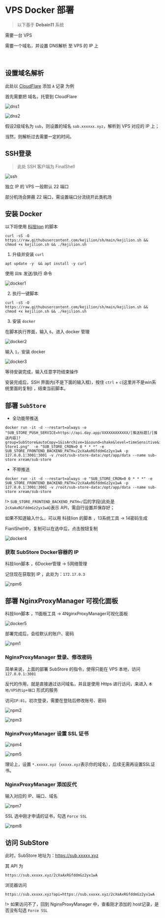 # VPS Docker 部署

> 以下基于 **Debain11** 系统

需要一台 VPS

需要一个域名，并设置 DNS解析 至 VPS 的 IP 上

　
## 设置域名解析


此处以 [CloudFlare](https://dash.cloudflare.com/) 添加 `A` 记录 为例

首先需要把 域名，托管到 CloudFlare

![dns1](https://raw.githubusercontent.com/Repcz/Tool/X/SubStore/Photo/dns1.png)

![dns2](https://raw.githubusercontent.com/Repcz/Tool/X/SubStore/Photo/dns2.png)

假设2级域名为 `sub`，则设置的域名 `sub.xxxxxx.xyz`，解析到 VPS 对应的 IP 上；

当然，则解析过去需要一定的时间。

## SSH登录

> 此处 SSH 客户端为 FinalShell

![ssh](https://raw.githubusercontent.com/Repcz/Tool/X/SubStore/Photo/ssh.png)

独立 IP 的 VPS 一般默认 22 端口

部分机场会屏蔽 22 端口，需设置端口分流绕开此类机场

## 安装 Docker

以下将使用 [科技lion](https://kejilion.blogspot.com/2023/08/lionldnmp.html) 的脚本

```
curl -sS -O https://raw.githubusercontent.com/kejilion/sh/main/kejilion.sh && chmod +x kejilion.sh && ./kejilion.sh
```

1. 升级并安装 `curl`

```
apt update -y  && apt install -y curl
```

使用 `回车` 发送/执行 命令

![docker1](https://raw.githubusercontent.com/Repcz/Tool/X/SubStore/Photo/docker1.png)

2. 执行一键脚本


```
curl -sS -O https://raw.githubusercontent.com/kejilion/sh/main/kejilion.sh && chmod +x kejilion.sh && ./kejilion.sh
```

3. 安装 `docker`

在脚本执行界面，输入 `6`，进入 docker 管理

![docker2](https://raw.githubusercontent.com/Repcz/Tool/X/SubStore/Photo/docker2.png)

输入 `1`，安装 docker 

![docker3](https://raw.githubusercontent.com/Repcz/Tool/X/SubStore/Photo/docker3.png)


等待安装完成，输入任意字符结束操作

安装完成后，SSH 界面内(不是下面的输入框)，按住 `ctrl` + `c`(这里并不是win系统里面的复制) ，结束当前脚本。

## 部署 `SubStore`

- 全功能带推送

```
docker run -it -d --restart=always -e "SUB_STORE_PUSH_SERVICE=https://api.day.app/XXXXXXXXXXXX/[推送标题]/[推送内容]?group=SubStore&autoCopy=1&isArchive=1&sound=shake&level=timeSensitive&icon=https%3A%2F%2Fraw.githubusercontent.com%2F58xinian%2Ficon%2Fmaster%2FSub-Store1.png"  -e "SUB_STORE_CRON=0 0 * * *" -e SUB_STORE_FRONTEND_BACKEND_PATH=/2cXaAxRGfddmGz2yx1wA -p 127.0.0.1:3001:3001 -v /root/sub-store-data:/opt/app/data --name sub-store xream/sub-store
```

- 不带推送

```
docker run -it -d --restart=always -e "SUB_STORE_CRON=0 0 * * *" -e SUB_STORE_FRONTEND_BACKEND_PATH=/2cXaAxRGfddmGz2yx1wA -p 127.0.0.1:3001:3001 -v /root/sub-store-data:/opt/app/data --name sub-store xream/sub-store
```


!> `SUB_STORE_FRONTEND_BACKEND_PATH=/`后的字段(此处是`2cXaAxRGfddmGz2yx1wA`)表示 API，需自行设置并保存好；

如果不知道输入什么，可以用 科技lion 的脚本 ，13系统工具 → 14密码生成

FianlShell中，复制可以在选中后，点击按钮复制

![docker4](https://raw.githubusercontent.com/Repcz/Tool/X/SubStore/Photo/docker4.png)


### 获取 SubStore Docker容器的 IP

科技lion脚本 ，6Docker管理 → 5网络管理

记住现在获取到 IP ，此处为：`172.17.0.3`

![npm6](https://raw.githubusercontent.com/Repcz/Tool/X/SubStore/Photo/npm6.png)


## 部署 NginxProxyManager 可视化面板

科技lion脚本 ，11面板工具 → 4NginxProxyManager可视化面板

![docker5](https://raw.githubusercontent.com/Repcz/Tool/X/SubStore/Photo/docker5.png)

部署完成后，会给默认的账户、密码

![npm1](https://raw.githubusercontent.com/Repcz/Tool/X/SubStore/Photo/npm1.png)


### NginxProxyManager 登录、修改密码

简单来说，上面的部署 SubStore 的指令，使得只能在 VPS 本地，访问 `127.0.0.1:3001`

反代的作用，就是直接通过访问域名，并且是使用 Https 进行访问，来进入 `本地/VPS的ip+端口` 形式的服务

访问`IP:81`，初次登录，需要在登陆后修改账号、密码

![npm2](https://raw.githubusercontent.com/Repcz/Tool/X/SubStore/Photo/npm2.png)

![npm3](https://raw.githubusercontent.com/Repcz/Tool/X/SubStore/Photo/npm3.png)


### NginxProxyManager 设置 SSL 证书

![npm4](https://raw.githubusercontent.com/Repcz/Tool/X/SubStore/Photo/npm4.png)

![npm5](https://raw.githubusercontent.com/Repcz/Tool/X/SubStore/Photo/npm5.png)

理论上，设置 `*.xxxxx.xyz`（`xxxxx.xyz`表示你的域名），后续无需再设置SSL证书。

### NginxProxyManager 添加反代 

输入对应的 IP、端口、域名

![npm7](https://raw.githubusercontent.com/Repcz/Tool/X/SubStore/Photo/npm7.png)

SSL 选中刚才申请的证书，勾选 `Force SSL`

![npm8](https://raw.githubusercontent.com/Repcz/Tool/X/SubStore/Photo/npm8.png)

## 访问 SubStore

此时，SubStore 地址为：https://sub.xxxxx.xyz 

其 API 为 

```
https://sub.xxxxx.xyz/2cXaAxRGfddmGz2yx1wA 
```

浏览器访问 

```
https://sub.xxxxx.xyz?api=https://sub.xxxxx.xyz/2cXaAxRGfddmGz2yx1wA 
```


!> 如果访问不了，回到 NginxProxyManager 中，查看刚才添加的 host记录，是否没有勾选 `Force SSL`
